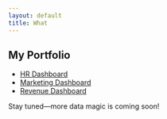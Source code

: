 ```yaml
---
layout: default
title: What
---
```


## My Portfolio

- [HR Dashboard](/dashboards/hr-dashboard)
- [Marketing Dashboard](/dashboards/marketing-dashboard)
- [Revenue Dashboard](/dashboards/revenue-dashboard)

Stay tuned—more data magic is coming soon!
